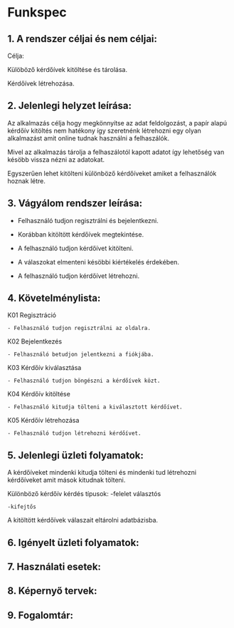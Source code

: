 # Funkspec

## 1. A rendszer céljai és nem céljai:

Célja:

Külöböző kérdőívek kitöltése és tárolása.

Kérdőívek létrehozása.

## 2. Jelenlegi helyzet leírása:

Az alkalmazás célja hogy megkönnyítse az adat feldolgozást, a papír alapú kérdőív kitöltés nem hatékony így szeretnénk létrehozni egy olyan alkalmazást amit online tudnak használni a felhaszálók.

Mivel az alkalmazás tárolja a felhaszálotól kapott adatot így lehetőség van késöbb vissza nézni az adatokat.

Egyszerűen lehet kitölteni különböző kérdőíveket amiket a felhasználók hoznak létre.

## 3. Vágyálom rendszer leírása: 


- Felhasználó tudjon regisztrálni és bejelentkezni.

- Korábban kitöltött kérdőívek megtekintése.

- A felhasználó tudjon kérdőívet kitölteni.

- A válaszokat elmenteni késöbbi kiértékelés érdekében.

- A felhasználó tudjon kérdőívet létrehozni.


## 4. Követelménylista:

K01 Regisztráció

	- Felhasználó tudjon regisztrálni az oldalra.

K02 Bejelentkezés

	- Felhasználó betudjon jelentkezni a fiókjába.

K03 Kérdőív kiválasztása

	- Felhasználó tudjon böngészni a kérdőívek közt.

K04 Kérdőív kitöltése

	- Felhasználó kitudja tölteni a kiválasztott kérdőívet.

K05 Kérdőív létrehozása

	- Felhasználó tudjon létrehozni kérdőívet.

## 5. Jelenlegi üzleti folyamatok:

A kérdőíveket mindenki kitudja tölteni és mindenki tud létrehozni kérdőíveket amit mások kitudnak tölteni.

Különböző kérdőív kérdés típusok:
    -felelet választós

    -kifejtős

A kitöltött kérdőívek válaszait eltárolni adatbázisba.

## 6. Igényelt üzleti folyamatok:

## 7. Használati esetek:

## 8. Képernyő tervek:

## 9. Fogalomtár:
